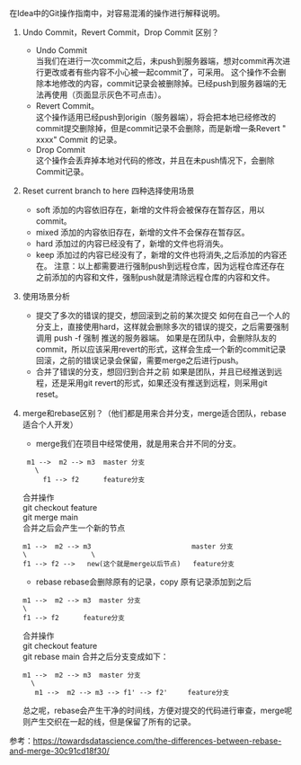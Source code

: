 在Idea中的Git操作指南中，对容易混淆的操作进行解释说明。


1. Undo Commit，Revert Commit，Drop Commit 区别？
    - Undo Commit    
      当我们在进行一次commit之后，未push到服务器端，想对commit再次进行更改或者有些内容不小心被一起commit了，可采用。
      这个操作不会删除本地修改的内容，commit记录会被删除掉。已经push到服务器端的无法再使用（页面显示灰色不可点击）。
    - Revert Commit。  
      这个操作适用已经push到origin（服务器端），将会把本地已经修改的commit提交删除掉，但是commit记录不会删除，而是新增一条Revert "
      xxxx" Commit 的记录。
    - Drop Commit    
      这个操作会丢弃掉本地对代码的修改，并且在未push情况下，会删除Commit记录。

2. Reset current branch to here 四种选择使用场景
    - soft 添加的内容依旧存在，新增的文件将会被保存在暂存区，用以commit。
    - mixed 添加的内容依旧存在，新增的文件不会保存在暂存区。
    - hard 添加过的内容已经没有了，新增的文件也将消失。
    - keep 添加过的内容已经没有了，新增的文件也将消失,之后添加的内容还在。
      注意：以上都需要进行强制push到远程仓库，因为远程仓库还存在之前添加的内容和文件，强制push就是清除远程仓库的内容和文件。
3. 使用场景分析
    - 提交了多次的错误的提交，想回滚到之前的某次提交
      如何在自己一个人的分支上，直接使用hard，这样就会删除多次的错误的提交，之后需要强制调用 push -f 强制
      推送的服务器端。
      如果是在团队中，会删除队友的commit，所以应该采用revert的形式，这样会生成一个新的commit记录回滚，之前的错误记录会保留，需要merge之后进行push。
    - 合并了错误的分支，想回归到合并之前
      如果是团队，并且已经推送到远程，还是采用git revert的形式，如果还没有推送到远程，则采用git reset。

4. merge和rebase区别？（他们都是用来合并分支，merge适合团队，rebase适合个人开发）
    - merge我们在项目中经常使用，就是用来合并不同的分支。

    ```
     m1 -->  m2 --> m3  master 分支    
       \    
         f1 --> f2      feature分支
    ```
   合并操作   
   git checkout feature    
   git merge main    
   合并之后会产生一个新的节点
    ```
   m1 -->  m2 --> m3                         master 分支    
   \                \
   f1 --> f2 -->   new(这个就是merge以后节点)   feature分支
 
    ```

   - rebase rebase会删除原有的记录，copy 原有记录添加到之后
   ```
   m1 -->  m2 --> m3  master 分支    
   \    
   f1 --> f2      feature分支
   ```   
   合并操作   
  git checkout feature    
  git rebase main
  合并之后分支变成如下：
   ```
   m1 -->  m2 --> m3  master 分支    
     \    
      m1 -->  m2 --> m3 --> f1' --> f2'     feature分支
   ```

   总之呢，rebase会产生干净的时间线，方便对提交的代码进行审查，merge呢则产生交织在一起的线，但是保留了所有的记录。    


  参考：https://towardsdatascience.com/the-differences-between-rebase-and-merge-30c91cd18f30/